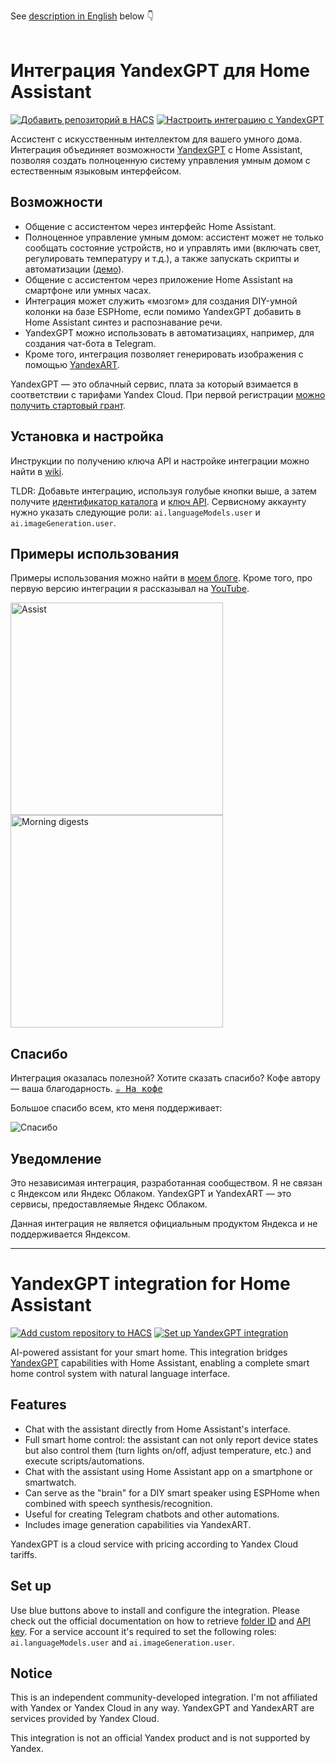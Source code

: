 See [description in English](#yandexgpt-integration-for-home-assistant) below 👇
<br>
<br>

# Интеграция YandexGPT для Home Assistant

[![Добавить репозиторий в HACS](https://my.home-assistant.io/badges/hacs_repository.svg)](https://my.home-assistant.io/redirect/hacs_repository/?owner=black-roland&repository=homeassistant-yandexgpt&category=integration) [![Настроить интеграцию с YandexGPT](https://my.home-assistant.io/badges/config_flow_start.svg)](https://my.home-assistant.io/redirect/config_flow_start/?domain=yandexgpt_conversation)

Ассистент с искусственным интеллектом для вашего умного дома. Интеграция объединяет возможности [YandexGPT](https://ya.ru/ai/gpt) с Home Assistant, позволяя создать полноценную систему управления умным домом с естественным языковым интерфейсом.

## Возможности

- Общение с ассистентом через интерфейс Home Assistant.
- Полноценное управление умным домом: ассистент может не только сообщать состояние устройств, но и управлять ими (включать свет, регулировать температуру и т.д.), а также запускать скрипты и автоматизации ([демо](https://boosty.to/mansmarthome/posts/bb1e2d91-6edb-4dfe-b96f-99de636ce844)).
- Общение с ассистентом через приложение Home Assistant на смартфоне или умных часах.
- Интеграция может служить «мозгом» для создания DIY-умной колонки на базе ESPHome, если помимо YandexGPT добавить в Home Assistant синтез и распознавание речи.
- YandexGPT можно использовать в автоматизациях, например, для создания чат-бота в Telegram.
- Кроме того, интеграция позволяет генерировать изображения с помощью [YandexART](https://ya.ru/ai/art).

YandexGPT — это облачный сервис, плата за который взимается в соответствии с тарифами Yandex Cloud. При первой регистрации [можно получить стартовый грант](https://yandex.cloud/ru/docs/getting-started/usage-grant).

## Установка и настройка

Инструкции по получению ключа API и настройке интеграции можно найти в [wiki](https://github.com/black-roland/homeassistant-yandexgpt/wiki).

TLDR: Добавьте интеграцию, используя голубые кнопки выше, а затем получите [идентификатор каталога](https://yandex.cloud/ru/docs/resource-manager/operations/folder/get-id) и [ключ API](https://yandex.cloud/en/docs/iam/operations/api-key/create). Сервисному аккаунту нужно указать следующие роли: `ai.languageModels.user` и `ai.imageGeneration.user`.

## Примеры использования

Примеры использования можно найти в [моем блоге](https://mansmarthome.info/tags/yandexgpt/). Кроме того, про первую версию интеграции я рассказывал на [YouTube](https://www.youtube.com/watch?v=C1KcW--vnUo).

<p>
  <img src="https://github.com/user-attachments/assets/c4f2520d-a1e7-433b-99d6-9db29b2c99f1" height="340px" alt="Assist" />
  <img src="https://github.com/user-attachments/assets/34f05829-7a10-4087-8596-5087b8310533" height="340px" alt="Morning digests" />
</p>

## Спасибо

Интеграция оказалась полезной? Хотите сказать спасибо? Кофе автору — ваша благодарность. <kbd>[☕ На кофе](https://mansmarthome.info/donate/?utm_source=github&utm_medium=referral&utm_campaign=gpt#%D1%81%D0%B8%D1%81%D1%82%D0%B5%D0%BC%D0%B0-%D0%B1%D1%8B%D1%81%D1%82%D1%80%D1%8B%D1%85-%D0%BF%D0%BB%D0%B0%D1%82%D0%B5%D0%B6%D0%B5%D0%B9)</kbd>

Большое спасибо всем, кто меня поддерживает:

![Спасибо][donors-list]

## Уведомление

Это независимая интеграция, разработанная сообществом. Я не связан с Яндексом или Яндекс Облаком. YandexGPT и YandexART — это сервисы, предоставляемые Яндекс Облаком.

Данная интеграция не является официальным продуктом Яндекса и не поддерживается Яндексом.

---

# YandexGPT integration for Home Assistant

[![Add custom repository to HACS](https://my.home-assistant.io/badges/hacs_repository.svg)](https://my.home-assistant.io/redirect/hacs_repository/?owner=black-roland&repository=homeassistant-yandexgpt&category=integration) [![Set up YandexGPT integration](https://my.home-assistant.io/badges/config_flow_start.svg)](https://my.home-assistant.io/redirect/config_flow_start/?domain=yandexgpt_conversation)

AI-powered assistant for your smart home. This integration bridges [YandexGPT](https://yandex.cloud/en/services/yandexgpt) capabilities with Home Assistant, enabling a complete smart home control system with natural language interface.

## Features

- Chat with the assistant directly from Home Assistant's interface.
- Full smart home control: the assistant can not only report device states but also control them (turn lights on/off, adjust temperature, etc.) and execute scripts/automations.
- Chat with the assistant using Home Assistant app on a smartphone or smartwatch.
- Can serve as the "brain" for a DIY smart speaker using ESPHome when combined with speech synthesis/recognition.
- Useful for creating Telegram chatbots and other automations.
- Includes image generation capabilities via YandexART.

YandexGPT is a cloud service with pricing according to Yandex Cloud tariffs.

## Set up

Use blue buttons above to install and configure the integration. Please check out the official documentation on how to retrieve [folder ID](https://yandex.cloud/en/docs/resource-manager/operations/folder/get-id) and [API key](https://yandex.cloud/en/docs/iam/operations/api-key/create). For a service account it's required to set the following roles: `ai.languageModels.user` and `ai.imageGeneration.user`.

## Notice


This is an independent community-developed integration. I'm not affiliated with Yandex or Yandex Cloud in any way. YandexGPT and YandexART are services provided by Yandex Cloud.

This integration is not an official Yandex product and is not supported by Yandex.

[donors-list]: https://github.com/user-attachments/assets/218c7080-14a6-4f35-957d-41ceb0acbd4d
